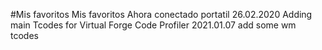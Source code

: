 #Mis favoritos
Mis favoritos
Ahora conectado portatil
26.02.2020 Adding main Tcodes for Virtual Forge Code Profiler
2021.01.07 add some wm tcodes
